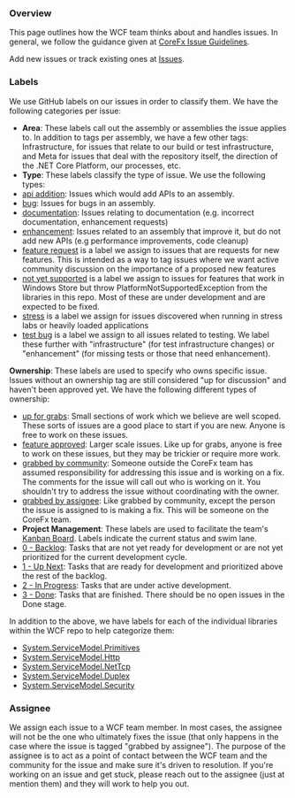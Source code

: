 ### Overview
This page outlines how the WCF team thinks about and handles issues.  In general, we follow the guidance given at [CoreFx Issue Guidelines](https://github.com/dotnet/corefx/blob/master/Documentation/issue-guide.md).

Add new issues or track existing ones at [Issues](https://github.com/dotnet/wcf/issues).

### Labels
We use GitHub labels on our issues in order to classify them.  We have the following categories per issue:
* **Area**: These labels call out the assembly or assemblies the issue applies to. In addition to tags per assembly, we have a few other tags: Infrastructure, for issues that relate to our build or test infrastructure, and Meta for issues that deal with the repository itself, the direction of the .NET Core Platform, our processes, etc.
* **Type**: These labels classify the type of issue.  We use the following types:
 * [api addition](https://github.com/dotnet/wcf/labels/api%20addition): Issues which would add APIs to an assembly.
 * [bug](https://github.com/dotnet/wcf/labels/bug): Issues for bugs in an assembly.
 * [documentation](https://github.com/dotnet/wcf/labels/documentation): Issues relating to documentation (e.g. incorrect documentation, enhancement requests)
 * [enhancement](https://github.com/dotnet/wcf/labels/enhancement): Issues related to an assembly that improve it, but do not add new APIs (e.g performance improvements, code cleanup)
 * [feature request](https://github.com/dotnet/wcf/labels/feature%20request) is a label we assign to issues that are requests for new features. This is intended as a way to tag issues where we want active community discussion on the importance of a proposed new features
 * [not yet supported](https://github.com/dotnet/wcf/labels/not%20yet%20supported) is a label we assign to issues for features that work in Windows Store but throw PlatformNotSupportedException from the libraries in this repo. Most of these are under development and are expected to be fixed.
 * [stress](https://github.com/dotnet/wcf/labels/stress) is a label we assign for issues discovered when running in stress labs or heavily loaded applications
 * [test bug](https://github.com/dotnet/wcf/labels/test%20bug) is a label we assign to all issues related to testing. We label these further with "infrastructure" (for test infrastructure changes) or "enhancement" (for missing tests or those that need enhancement).

**Ownership**: These labels are used to specify who owns specific issue. Issues without an ownership tag are still considered "up for discussion" and haven't been approved yet. We have the following different types of ownership:
 * [up for grabs](https://github.com/dotnet/wcf/labels/up%20for%20grabs): Small sections of work which we believe are well scoped. These sorts of issues are a good place to start if you are new.  Anyone is free to work on these issues.
 * [feature approved](https://github.com/dotnet/wcf/labels/feature%20approved): Larger scale issues.  Like up for grabs, anyone is free to work on these issues, but they may be trickier or require more work.
 * [grabbed by community](https://github.com/dotnet/wcf/labels/grabbed%20by%20community): Someone outside the CoreFx team has assumed responsibility for addressing this issue and is working on a fix.  The comments for the issue will call out who is working on it.  You shouldn't try to address the issue without coordinating with the owner.
 * [grabbed by assignee](https://github.com/dotnet/wcf/labels/grabbed%20by%20assignee): Like grabbed by community, except the person the issue is assigned to is making a fix.  This will be someone on the CoreFx team.
* **Project Management**: These labels are used to facilitate the team's [Kanban Board](https://huboard.com/dotnet/wcf).  Labels indicate the current status and swim lane.  
 * [0 - Backlog](https://github.com/dotnet/wcf/issues?q=is%3Aopen+is%3Aissue+label%3A%220+-+Backlog%22): Tasks that are not yet ready for development or are not yet prioritized for the current development cycle.
 * [1 - Up Next](https://github.com/dotnet/wcf/issues?q=is%3Aopen+is%3Aissue+label%3A%221+-+Up+Next%22): Tasks that are ready for development and prioritized above the rest of the backlog.
 * [2 - In Progress](https://github.com/dotnet/wcf/issues?q=is%3Aopen+is%3Aissue+label%3A%222+-+In+Progress%22): Tasks that are under active development.
 * [3 - Done](https://github.com/dotnet/wcf/issues?q=is%3Aopen+is%3Aissue+label%3A%223+-+Done%22): Tasks that are finished.  There should be no open issues in the Done stage.


In addition to the above, we have labels for each of the individual libraries within the WCF repo to help categorize them:
 * [System.ServiceModel.Primitives](https://github.com/dotnet/wcf/labels/System.ServiceModel.Primitives)
 * [System.ServiceModel.Http](https://github.com/dotnet/wcf/labels/System.ServiceModel.Http)
 * [System.ServiceModel.NetTcp](https://github.com/dotnet/wcf/labels/System.ServiceModel.NetTcp)
 * [System.ServiceModel.Duplex](https://github.com/dotnet/wcf/labels/System.ServiceModel.Duplex)
 * [System.ServiceModel.Security](https://github.com/dotnet/wcf/labels/System.ServiceModel.Security)

### Assignee
We assign each issue to a WCF team member.  In most cases, the assignee will not be the one who ultimately fixes the issue (that only happens in the case where the issue is tagged "grabbed by assignee"). The purpose of the assignee is to act as a point of contact between the WCF team and the community for the issue and make sure it's driven to resolution.  If you're working on an issue and get stuck, please reach out to the assignee (just at mention them)  and they will work to help you out.